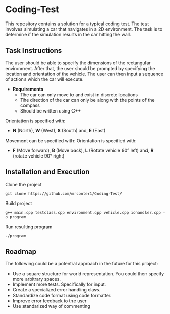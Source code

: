 # Coding-Test

This repository contains a solution for a typical coding test. The test involves simulating a car that navigates in a 2D environment. The task is to determine if the simulation results in the car hitting the wall.

## Task Instructions

The user should be able to specify the dimensions of the rectangular environment. After that, the user should be prompted by specifying the location and orientation of the vehicle. The user can then input a sequence of actions which the car will execute.

* **Requirements**
  * The car can only move to and exist in discrete locations
  * The direction of the car can only be along with the points of the compass
  * Should be written using C++


Orientation is specified with:
* **N** (North), **W** (West), **S** (South) and, **E** (East)

Movement can be specified with:
Orientation is specified with:
* **F** (Move forward), **B** (Move back), **L** (Rotate vehicle 90° left) and, **R** (rotate vehicle 90° right)

## Installation and Execution

Clone the project

`git clone https://github.com/mrconter1/Coding-Test/`

Build project

`g++ main.cpp testclass.cpp environment.cpp vehicle.cpp iohandler.cpp -o program`

Run resulting program

`./program`

## Roadmap

The following could be a potential approach in the future for this project:
* Use a square structure for world representation. You could then specify more arbitrary spaces.
* Implement more tests. Specifically for input.
* Create a specialized error handling class.
* Standardize code format using code formatter.
* Improve error feedback to the user
* Use standarized way of commenting


